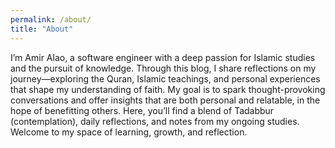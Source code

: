 ```yaml
---
permalink: /about/
title: "About"
---
```

I’m Amir Alao, a software engineer with a deep passion for Islamic studies and the pursuit of knowledge. Through this 
blog, I share reflections on my journey—exploring the Quran, Islamic teachings, and personal experiences that shape my 
understanding of faith. My goal is to spark thought-provoking conversations and offer insights that are both personal 
and relatable, in the hope of benefitting others. Here, you’ll find a blend of Tadabbur (contemplation), daily 
reflections, and notes from my ongoing studies. Welcome to my space of learning, growth, and reflection.